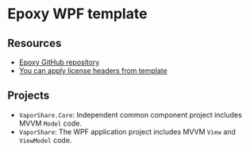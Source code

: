 # Epoxy WPF template

## Resources

* [Epoxy GitHub repository](https://github.com/kekyo/Epoxy)
* [You can apply license headers from template](https://marketplace.visualstudio.com/items?itemName=StefanWenig.LicenseHeaderManager)

## Projects

* `VaporShare.Core`: Independent common component project includes MVVM `Model` code.
* `VaporShare`: The WPF application project includes MVVM `View` and `ViewModel` code.
